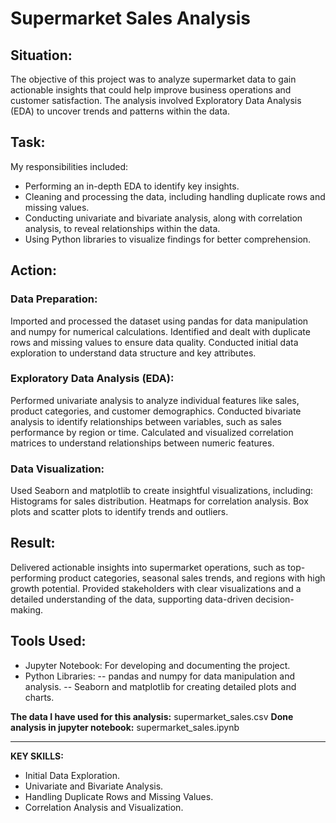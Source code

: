 # Supermarket Sales Analysis
## Situation:
The objective of this project was to analyze supermarket data to gain actionable insights that could help improve business operations and customer satisfaction. The analysis involved Exploratory Data Analysis (EDA) to uncover trends and patterns within the data.

## Task:
My responsibilities included:

- Performing an in-depth EDA to identify key insights.
- Cleaning and processing the data, including handling duplicate rows and missing values.
- Conducting univariate and bivariate analysis, along with correlation analysis, to reveal relationships within the data.
- Using Python libraries to visualize findings for better comprehension.
  
## Action:

### Data Preparation:

Imported and processed the dataset using pandas for data manipulation and numpy for numerical calculations.
Identified and dealt with duplicate rows and missing values to ensure data quality.
Conducted initial data exploration to understand data structure and key attributes.

### Exploratory Data Analysis (EDA):
Performed univariate analysis to analyze individual features like sales, product categories, and customer demographics.
Conducted bivariate analysis to identify relationships between variables, such as sales performance by region or time.
Calculated and visualized correlation matrices to understand relationships between numeric features.

### Data Visualization:
Used Seaborn and matplotlib to create insightful visualizations, including:
Histograms for sales distribution.
Heatmaps for correlation analysis.
Box plots and scatter plots to identify trends and outliers.

## Result:
Delivered actionable insights into supermarket operations, such as top-performing product categories, seasonal sales trends, and regions with high growth potential.
Provided stakeholders with clear visualizations and a detailed understanding of the data, supporting data-driven decision-making.

## Tools Used:
- Jupyter Notebook: For developing and documenting the project.
- Python Libraries:
-- pandas and numpy for data manipulation and analysis.
-- Seaborn and matplotlib for creating detailed plots and charts.

**The data I have used for this analysis:** supermarket_sales.csv
**Done analysis in jupyter notebook:** supermarket_sales.ipynb

--- 

**KEY SKILLS:**
- Initial Data Exploration.
- Univariate and Bivariate Analysis.
- Handling Duplicate Rows and Missing Values.
- Correlation Analysis and Visualization.
